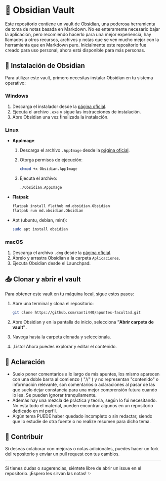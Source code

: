 # 📖 Obsidian Vault

Este repositorio contiene un vault de [Obsidian](https://obsidian.md/), una poderosa herramienta de toma de notas basada en Markdown. No es enteramente necesario bajar la aplicación, pero recomiendo hacerlo para una mejor experiencia, hay llamados a otros recursos, archivos y notas que se ven mucho mejor con la herramienta que en Markdown puro.
Inicialmente este repositorio fue creado para uso personal, ahora está disponible para más personas.

## 🚀 Instalación de Obsidian

Para utilizar este vault, primero necesitas instalar Obsidian en tu sistema operativo:

### Windows

1. Descarga el instalador desde la [página oficial](https://obsidian.md/download).
2. Ejecuta el archivo `.exe` y sigue las instrucciones de instalación.
3. Abre Obsidian una vez finalizada la instalación.

### Linux

- **AppImage**:
    1. Descarga el archivo `.AppImage` desde la [página oficial](https://obsidian.md/download).
    2. Otorga permisos de ejecución:
        
        ```bash
        chmod +x Obsidian.AppImage
        ```
        
    3. Ejecuta el archivo:
        
        ```bash
        ./Obsidian.AppImage
        ```
        
- **Flatpak**:
    
    ```bash
    flatpak install flathub md.obsidian.Obsidian
    flatpak run md.obsidian.Obsidian
    ```
    
- Apt (ubuntu, debian, mint):
    
    ```bash
    sudo apt install obsidian
    ```
    

### macOS

1. Descarga el archivo `.dmg` desde la [página oficial](https://obsidian.md/download).
2. Ábrelo y arrastra Obsidian a la carpeta `Aplicaciones`.
3. Ejecuta Obsidian desde el Launchpad.

## 📥 Clonar y abrir el vault

Para obtener este vault en tu máquina local, sigue estos pasos:

1. Abre una terminal y clona el repositorio:
    
    ```bash
    git clone https://github.com/santi440/apuntes-facultad.git
    ```
    
2. Abre Obsidian y en la pantalla de inicio, selecciona **"Abrir carpeta de vault"**.
3. Navega hasta la carpeta clonada y selecciónala.
4. ¡Listo! Ahora puedes explorar y editar el contenido.

## 💭 Aclaración

- Suelo poner comentarios a lo largo de mis apuntes, los mismo aparecen con una doble barra al comienzo ( "//" ) y no representan "contenido" o información relevante, son comentarios o aclaraciones al pasar de las que suelo dejar constancia para una mejor comprensión futura cuando lo lea. Se pueden ignorar tranquilamente.
- Además hay una mezcla de práctica y teoria, según lo fui necesitando. No esta todo el material, pueden encontrar algunos en un repositorio dedicado en mi perfil. 
- Algún tema PUEDE haber quedado incompleto o sin redactar, siendo que lo estudie de otra fuente o no realize resumen para dicho tema.
## 📌 Contribuir

Si deseas colaborar con mejoras o notas adicionales, puedes hacer un fork del repositorio y enviar un pull request con tus cambios.

---

Si tienes dudas o sugerencias, siéntete libre de abrir un issue en el repositorio. ¡Espero les sirvan las notas! ✨